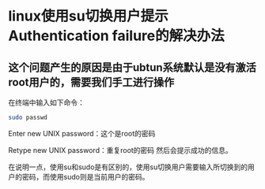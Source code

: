 # linux使用su切换用户提示 Authentication failure的解决办法
## 这个问题产生的原因是由于ubtun系统默认是没有激活root用户的，需要我们手工进行操作

在终端中输入如下命令：

```Bash
sudo passwd
```

Enter new UNIX password：这个是root的密码

Retype new UNIX password：重复root的密码
然后会提示成功的信息。

在说明一点，使用su和sudo是有区别的，使用su切换用户需要输入所切换到的用户的密码，而使用sudo则是当前用户的密码。
